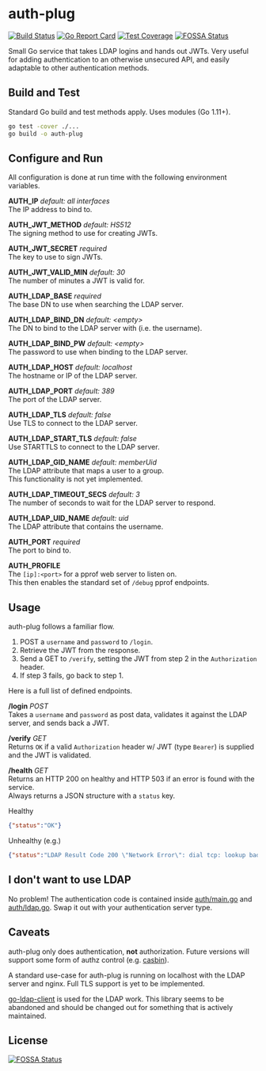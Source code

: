 auth-plug
===

[![Build Status][travis-badge]][travis]
[![Go Report Card][goreport-badge]][goreport]
[![Test Coverage][coverage]][codeclimate]
[![FOSSA Status](https://app.fossa.io/api/projects/git%2Bgithub.com%2Fmjslabs%2Fauth-plug.svg?type=shield)](https://app.fossa.io/projects/git%2Bgithub.com%2Fmjslabs%2Fauth-plug?ref=badge_shield)

[travis-badge]: https://travis-ci.org/mjslabs/auth-plug.svg?branch=master
[travis]: https://travis-ci.org/mjslabs/auth-plug
[goreport-badge]: https://goreportcard.com/badge/github.com/mjslabs/auth-plug
[goreport]: https://goreportcard.com/report/github.com/mjslabs/auth-plug
[coverage]: https://api.codeclimate.com/v1/badges/4976c6d311f5c4ac37c4/test_coverage
[codeclimate]: https://codeclimate.com/github/mjslabs/auth-plug/test_coverage

Small Go service that takes LDAP logins and hands out JWTs. Very useful for adding
authentication to an otherwise unsecured API, and easily adaptable to other authentication methods.

Build and Test
---

Standard Go build and test methods apply. Uses modules (Go 1.11+).

```bash
go test -cover ./...
go build -o auth-plug
```

Configure and Run
---

All configuration is done at run time with the following environment variables.

**AUTH_IP** _default: all interfaces_  
The IP address to bind to.

**AUTH_JWT_METHOD** _default: HS512_  
The signing method to use for creating JWTs.

**AUTH_JWT_SECRET** _required_  
The key to use to sign JWTs.

**AUTH_JWT_VALID_MIN** _default: 30_  
The number of minutes a JWT is valid for.

**AUTH_LDAP_BASE** _required_  
The base DN to use when searching the LDAP server.

**AUTH_LDAP_BIND_DN** _default: \<empty\>_  
The DN to bind to the LDAP server with (i.e. the username).

**AUTH_LDAP_BIND_PW** _default: \<empty\>_  
The password to use when binding to the LDAP server.

**AUTH_LDAP_HOST** _default: localhost_  
The hostname or IP of the LDAP server.

**AUTH_LDAP_PORT** _default: 389_  
The port of the LDAP server.

**AUTH_LDAP_TLS** _default: false_  
Use TLS to connect to the LDAP server.

**AUTH_LDAP_START_TLS** _default: false_  
Use STARTTLS to connect to the LDAP server.

**AUTH_LDAP_GID_NAME** _default: memberUid_  
The LDAP attribute that maps a user to a group.  
This functionality is not yet implemented.

**AUTH_LDAP_TIMEOUT_SECS** _default: 3_  
The number of seconds to wait for the LDAP server to respond.

**AUTH_LDAP_UID_NAME** _default: uid_  
The LDAP attribute that contains the username.

**AUTH_PORT** _required_  
The port to bind to.

**AUTH_PROFILE**  
The `[ip]:<port>` for a pprof web server to listen on.  
This then enables the standard set of `/debug` pprof endpoints.

Usage
---

auth-plug follows a familiar flow.

1. POST a `username` and `password` to `/login`.
2. Retrieve the JWT from the response.
3. Send a GET to `/verify`, setting the JWT from step 2 in the `Authorization` header.
4. If step 3 fails, go back to step 1.

Here is a full list of defined endpoints.

**/login** _POST_  
Takes a `username` and `password` as post data, validates it against the LDAP server, and sends back a JWT.

**/verify** _GET_  
Returns `OK` if a valid `Authorization` header w/ JWT (type `Bearer`) is supplied and the JWT is validated.

**/health** _GET_  
Returns an HTTP 200 on healthy and HTTP 503 if an error is found with the service.  
Always returns a JSON structure with a `status` key.

Healthy

```JSON
{"status":"OK"}
```

Unhealthy (e.g.)

```JSON
{"status":"LDAP Result Code 200 \"Network Error\": dial tcp: lookup bad.examplehost.com: no such host"}
```

I don't want to use LDAP
---

No problem! The authentication code is contained inside [auth/main.go](auth/main.go) and [auth/ldap.go](auth/ldap.go). Swap it out with your authentication server type.

Caveats
---

auth-plug only does authentication, **not** authorization. Future versions will support some form of authz control (e.g. [casbin](https://github.com/casbin/casbin)).

A standard use-case for auth-plug is running on localhost with the LDAP server and nginx. Full TLS support is yet to be implemented.

[go-ldap-client](https://github.com/jtblin/go-ldap-client) is used for the LDAP work. This library seems to be abandoned and should be changed out for something that is actively maintained.


## License
[![FOSSA Status](https://app.fossa.io/api/projects/git%2Bgithub.com%2Fmjslabs%2Fauth-plug.svg?type=large)](https://app.fossa.io/projects/git%2Bgithub.com%2Fmjslabs%2Fauth-plug?ref=badge_large)